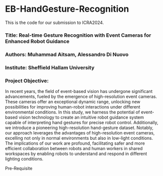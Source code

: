 # EB-HandGesture-Recognition
This is the code for our submission to ICRA2024.

### Title: Real-time Gesture Recognition with Event Cameras for Enhanced Robot Guidance
### Authors: Muhammad Aitsam, Alessandro Di Nuovo
### Institute: Sheffield Hallam University

### Project Objective:

In recent years, the field of event-based vision has undergone significant advancements, fueled by the emergence of high-resolution event cameras. These cameras offer an exceptional dynamic range, unlocking new possibilities for improving human-robot interactions under different environmental conditions. In this study, we harness the potential of event-based vision technology to create an intuitive robot guidance system capable of interpreting hand gestures for precise robot control. Additionally, we introduce a pioneering high-resolution hand-gesture dataset. Notably, our approach leverages the advantages of high-resolution event cameras, excelling not only in normal environments but also in low-light conditions. The implications of our work are profound, facilitating safer and more efficient collaboration between robots and human workers in shared workspaces by enabling robots to understand and respond in different lighting conditions.


Pre-Requisite
